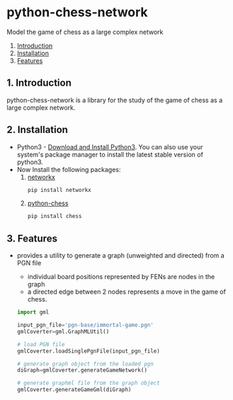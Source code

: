 # python-chess-network
Model the game of chess as a large complex network

1. [Introduction](#introduction)
2. [Installation](#installation)
3. [Features](#features)

## 1. Introduction<a name="introduction"/>
python-chess-network is a library for the study of the game of chess as a large complex network.

## 2. Installation<a name="installation"/>

* Python3 - [Download and Install Python3](https://www.python.org/downloads/). You can also use your system's package manager to install the latest stable version of python3.
* Now Install the following packages:</br>
    1. [networkx](https://github.com/networkx/networkx)
        ```bash
        pip install networkx
        ```
    2. [python-chess](https://github.com/niklasf/python-chess)
        ```bash
        pip install chess
        ```

## 3. Features<a name="features"/>

* provides a utility to generate a graph (unweighted and directed) from a PGN file
  - individual board positions represented by FENs are nodes in the graph
  - a directed edge between 2 nodes represents a move in the game of chess.
  ```python
  import gml

  input_pgn_file='pgn-base/immortal-game.pgn'
  gmlCoverter=gml.GraphMLUtil()

  # load PGN file
  gmlCoverter.loadSinglePgnFile(input_pgn_file)

  # generate graph object from the loaded pgn
  diGraph=gmlCoverter.generateGameNetwork()

  # generate graphml file from the graph object
  gmlCoverter.generateGameGml(diGraph)
  ```
